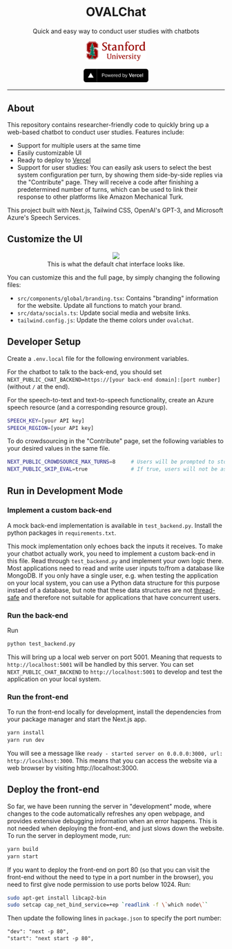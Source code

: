 <p align="center">
    <h1 align="center"><b>OVALChat</b></h1>
    <p align="center">Quick and easy way to conduct user studies with chatbots</p>
    <p align="center">
        <a href="https://stanford.edu" target="_blank">
            <img src="./public/img/logos/stanford/university.png" width="140px" alt="Stanford University" />
        </a>
    </p>
    <p align="center" style="align: center;">
        <a href="https://vercel.com/?utm_source=[stanford-oval]&utm_campaign=oss" target="_blank">
            <img src="./public/img/logos/vercel/powered-by.svg" width="150px" alt="Powered by Vercel" />
        </a>
    </p>
</p>

<hr />


## About

This repository contains researcher-friendly code to quickly bring up a web-based chatbot to conduct user studies.
Features include:
- Support for multiple users at the same time
- Easily customizable UI
- Ready to deploy to [Vercel](https://vercel.com/)
- Support for user studies: You can easily ask users to select the best system configuration per turn, by showing them side-by-side replies via the "Contribute" page. They will receive a code after finishing a predetermined number of turns, which can be used to link their response to other platforms like Amazon Mechanical Turk.

This project built with Next.js, Tailwind CSS, OpenAI's GPT-3, and Microsoft Azure's Speech Services.

## Customize the UI

<p align="center">
    <img src="https://user-images.githubusercontent.com/60150701/227457109-82c5e33e-8c17-4a10-82bf-acbbd87857fb.png" height="300"/>
    <br>
    This is what the default chat interface looks like.
</p>

You can customize this and the full page, by simply changing the following files:
- `src/components/global/branding.tsx`: Contains "branding" information for the website. Update all functions to match your brand.
- `src/data/socials.ts`: Update social media and website links.
- `tailwind.config.js`: Update the theme colors under `ovalchat`.


## Developer Setup

Create a `.env.local` file for the following environment variables. 

For the chatbot to talk to the back-end, you should set `NEXT_PUBLIC_CHAT_BACKEND=https://[your back-end domain]:[port number]` (without `/` at the end).

For the speech-to-text and text-to-speech functionality, create an Azure speech resource (and a corresponding resource group).

```bash
SPEECH_KEY=[your API key]
SPEECH_REGION=[your API key]
```

To do crowdsourcing in the "Contribute" page, set the following variables to your desired values in the same file.
```bash
NEXT_PUBLIC_CROWDSOURCE_MAX_TURNS=8     # Users will be prompted to stop after this many turns
NEXT_PUBLIC_SKIP_EVAL=true              # If true, users will not be asked to rate each chatbot reply, only to select the best reply
```

## Run in Development Mode
### Implement a custom back-end
A mock back-end implementation is available in `test_backend.py`. Install the python packages in `requirements.txt`.

This mock implementation only echoes back the inputs it receives. To make your chatbot actually work, you need to implement a custom back-end in this file. Read through `test_backend.py` and implement your own logic there. Most applications need to read and write user inputs to/from a database like MongoDB. If you only have a single user, e.g. when testing the application on your local system, you can use a Python data structure for this purpose instaed of a database, but note that these data structures are not [thread-safe](https://en.wikipedia.org/wiki/Thread_safety) and therefore not suitable for applications that have concurrent users.

### Run the back-end
Run

```bash
python test_backend.py
```
This will bring up a local web server on port 5001. Meaning that requests to `http://localhost:5001` will be handled by this server.
You can set `NEXT_PUBLIC_CHAT_BACKEND` to `http://localhost:5001` to develop and test the application on your local system.

### Run the front-end
To run the front-end locally for development, install the dependencies from your package manager and start the Next.js app.

```bash
yarn install
yarn run dev
```
You will see a message like `ready - started server on 0.0.0.0:3000, url: http://localhost:3000`. This means that you can access the website via a web browser by visiting http://localhost:3000.

## Deploy the front-end
So far, we have been running the server in "development" mode, where changes to the code automatically refreshes any open webpage, and provides extensive debugging information when an error happens. This is not needed when deploying the front-end, and just slows down the website. To run the server in deployment mode, run:
```bash
yarn build
yarn start
```
If you want to deploy the front-end on port 80 (so that you can visit the front-end without the need to type in a port number in the browser), you need to first give node permission to use ports below 1024. Run:
```bash
sudo apt-get install libcap2-bin
sudo setcap cap_net_bind_service=+ep `readlink -f \`which node\``
```
Then update the following lines in `package.json` to specify the port number:
```
"dev": "next -p 80",
"start": "next start -p 80",
```
